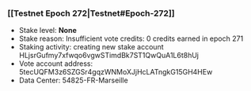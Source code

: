 ### [[Testnet Epoch 272|Testnet#Epoch-272]]
* Stake level: **None**
* Stake reason: Insufficient vote credits: 0 credits earned in epoch 271
* Staking activity: creating new stake account HLjsrGufmy7xfwqo6vgwSTimdBk7ST1QwQuA1L6t8hUj
* Vote account address: 5tecUQFM3z6SZGSr4gqzWNMoXJjHcLATngkG15GH4HEw
* Data Center: 54825-FR-Marseille